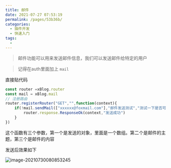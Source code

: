 ```yaml
---
title: 邮件
date: 2021-07-27 07:53:19
permalink: /pages/53b36b/
categories:
  - 插件开发
  - 快速入门
tags:
  - 
---
```


> 邮件功能可以用来发送邮件信息，我们可以发送邮件给特定的用户

> 记得在auth里面加上 `mail`

直接贴代码

```javascript
const router =xBlog.router
const mail = xBlog.mail
// 注册路由
router.registerRouter("GET","",function(context){
    if(!mail.sendMail(["xxxxxx@foxmail.com"],"邮件发送测试","测试一下是否可以发送邮件")){
        router.response.ResponseOk(context,"发送成功")
    }
})
```

这个函数有三个参数，第一个是发送的对象，里面是一个数组。第二个是邮件的主题，第三个是邮件的内容



发送后效果如下

![image-20210730080853245](https://img.xiaoyou66.com/2021/07/30/d31943aeda9bf.png)





